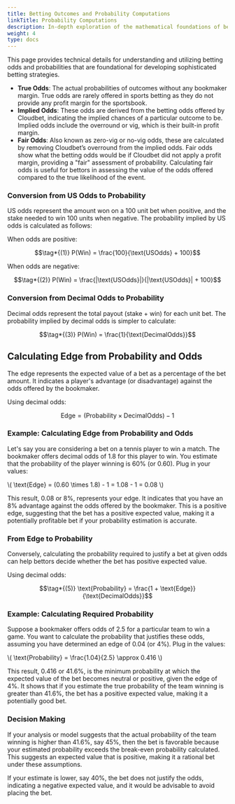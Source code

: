 ```yaml
---
title: Betting Outcomes and Probability Computations
linkTitle: Probability Computations
description: In-depth exploration of the mathematical foundations of betting probabilities and their implications for strategy.
weight: 4
type: docs
---
```


This page provides technical details for understanding and utilizing betting odds and probabilities that are foundational for developing sophisticated betting strategies.

- **True Odds**: The actual probabilities of outcomes without any bookmaker margin. True odds are rarely offered in sports betting as they do not provide any profit margin for the sportsbook.
- **Implied Odds**: These odds are derived from the betting odds offered by Cloudbet, indicating the implied chances of a particular outcome to be. Implied odds include the overround or vig, which is their built-in profit margin.
- **Fair Odds**: Also known as zero-vig or no-vig odds, these are calculated by removing Cloudbet’s overround from the implied odds. Fair odds show what the betting odds would be if Cloudbet did not apply a profit margin, providing a "fair" assessment of probability. Calculating fair odds is useful for bettors in assessing the value of the odds offered compared to the true likelihood of the event.

### Conversion from US Odds to Probability

US odds represent the amount won on a 100 unit bet when positive, and the stake needed to win 100 units when negative. The probability implied by US odds is calculated as follows:

When odds are positive:

```math
\tag*{(1)} P(Win) = \frac{100}{\text{USOdds} + 100}
```

When odds are negative:

```math
\tag*{(2)} P(Win) = \frac{|\text{USOdds}|}{|\text{USOdds}| + 100}
```

### Conversion from Decimal Odds to Probability

Decimal odds represent the total payout (stake + win) for each unit bet. The probability implied by decimal odds is simpler to calculate:

```math
\tag*{(3)} P(Win) = \frac{1}{\text{DecimalOdds}}
```

## Calculating Edge from Probability and Odds

The edge represents the expected value of a bet as a percentage of the bet amount. It indicates a player's advantage (or disadvantage) against the odds offered by the bookmaker.

Using decimal odds:

```math
\tag*{(4)} \text{Edge} = (\text{Probability} \times \text{DecimalOdds}) - 1
```

### Example: Calculating Edge from Probability and Odds

Let's say you are considering a bet on a tennis player to win a match. The bookmaker offers decimal odds of 1.8 for this player to win. You estimate that the probability of the player winning is 60% (or 0.60). Plug in your values:

\\( \text{Edge} = (0.60 \times 1.8) - 1 = 1.08 - 1 = 0.08 \\)

This result, 0.08 or 8%, represents your edge. It indicates that you have an 8% advantage against the odds offered by the bookmaker. This is a positive edge, suggesting that the bet has a positive expected value, making it a potentially profitable bet if your probability estimation is accurate.

### From Edge to Probability

Conversely, calculating the probability required to justify a bet at given odds can help bettors decide whether the bet has positive expected value.

Using decimal odds:

```math
\tag*{(5)} \text{Probability} = \frac{1 + \text{Edge}}{\text{DecimalOdds}}
```

### Example: Calculating Required Probability

Suppose a bookmaker offers odds of 2.5 for a particular team to win a game. You want to calculate the probability that justifies these odds, assuming you have determined an edge of 0.04 (or 4%). Plug in the values:

\\( \text{Probability} = \frac{1.04}{2.5} \approx 0.416 \\)

This result, 0.416 or 41.6%, is the minimum probability at which the expected value of the bet becomes neutral or positive, given the edge of 4%. It shows that if you estimate the true probability of the team winning is greater than 41.6%, the bet has a positive expected value, making it a potentially good bet.

### Decision Making

If your analysis or model suggests that the actual probability of the team winning is higher than 41.6%, say 45%, then the bet is favorable because your estimated probability exceeds the break-even probability calculated. This suggests an expected value that is positive, making it a rational bet under these assumptions.

If your estimate is lower, say 40%, the bet does not justify the odds, indicating a negative expected value, and it would be advisable to avoid placing the bet.

